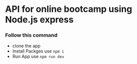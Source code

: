# API for online bootcamp using Node.js express

### Follow this command

- clone the app
- Install Packges use `npm i`
- Run App use `npm run dev`
